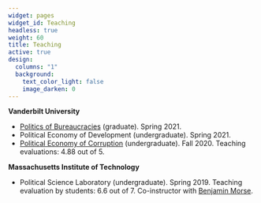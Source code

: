 ```yaml
---
widget: pages
widget_id: Teaching
headless: true
weight: 60
title: Teaching
active: true
design:
  columns: "1"
  background:
    text_color_light: false
    image_darken: 0
---
```

**Vanderbilt University**

* [Politics of Bureaucracies](gtoral.netlify.app/media/bureaucracies_syllabus.pdf) (graduate). Spring 2021.
* [](gtoral.netlify.app/media/bureaucracies_syllabus.pdf)Political Economy of Development (undergraduate). Spring 2021.
* [Political Economy of Corruption](gtoral.netlify.app/media/corruption_syllabus.pdf) (undergraduate). Fall 2020. Teaching evaluations: 4.88 out of 5.

**Massachusetts Institute of Technology**

* Political Science Laboratory (undergraduate). Spring 2019. Teaching evaluation by students: 6.6 out of 7. Co-instructor with [Benjamin Morse](http://www.benmorse.net/).